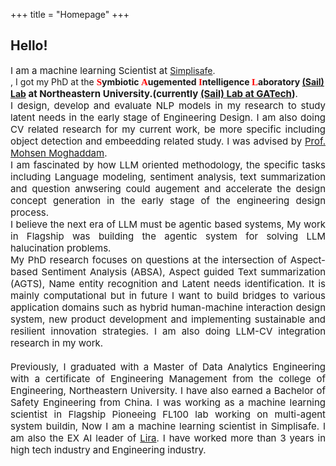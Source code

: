 +++
title = "Homepage"
+++

## Hello!

<div align="justify"><font style="font-size: 15px;">I am a machine learning Scientist at </font> <a href="https://simplisafe.com">Simplisafe</a>.</div>, I got my PhD at the</font>
<b><font style="font-size: 15px;" face="Trebuchet MS" font color="#FF0000">S</font>ymbiotic
<font style="font-size: 15px;" face="Trebuchet MS" font color="#FF0000">A</font>ugemented
<font style="font-size: 15px;" face="Trebuchet MS" font color="#FF0000">I</font>ntelligence 
<font style="font-size: 15px;" face="Trebuchet MS" font color="#FF0000">L</font>aboratory
 <a href="https://www.sail-nu.com/">(Sail) Lab</a><font style="font-size: 15px;"> at Northeastern University.(currently <a href="https://sail.coe.gatech.edu//">(Sail) Lab at GATech</a><font style="font-size: 15px;">)</b>.
<div align="justify"> I design, develop and evaluate NLP models in my research to study latent needs in the early stage of Engineering Design. I am also doing CV related research for my current work, be more specific including object detection and embeedding related study.  
I was advised by</font> <a href="https://www.isye.gatech.edu/users/mohsen-moghaddam">Prof. Mohsen Moghaddam</a>.</div>

<div align="justify"><font style="font-size: 15px;">I am fascinated by how LLM oriented methodology, the specific tasks including Language modeling, sentiment analysis, text summarization and question anwsering could augement and accelerate the design concept generation in the early stage of the engineering design process. 
<br>
I believe the next era of LLM must be agentic based systems, My work in Flagship was building the agentic system for solving LLM halucination problems.
<br>
My PhD research focuses on questions at the intersection of Aspect-based Sentiment Analysis (ABSA), Aspect guided Text summarization (AGTS), Name entity recognition and Latent needs identification. 
It is mainly computational but in future I want to build bridges to various application domains such as hybrid human-machine interaction design system, new product development and implementing sustainable and resilient innovation strategies. I am also doing LLM-CV integration research in my work.</font></div>
<br>
<div align="justify"><font style="font-size: 15px;"> Previously, I graduated with a Master of Data Analytics Engineering with a certificate of Engineering Management from the college of Engineering, Northeastern University. I have also earned a Bachelor of Safety Engineering from China. I was working as a machine learning scientist in Flagship Pioneeing FL100 lab working on multi-agent system buildin, Now I am a machine learning scientist in Simplisafe. I am also the EX AI leader of <a href="https://liraglobal.com/">Lira</a>. I have worked more than 3 years in high tech industry and Engineering industry. 
</font></div> 

